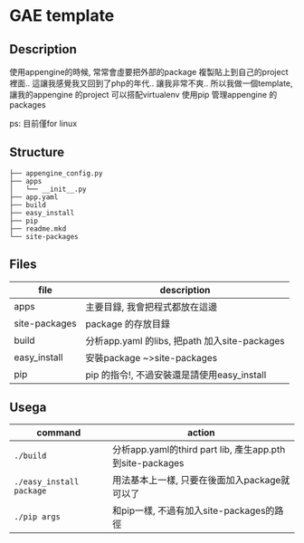 GAE template
===

Description
---

使用appengine的時候, 常常會虛要把外部的package 複製貼上到自己的project裡面.. 這讓我感覺我又回到了php的年代.. 讓我非常不爽..
所以我做一個template, 讓我的appengine 的project 可以搭配virtualenv 使用pip 管理appengine 的packages

ps: 目前僅for linux

Structure
---
```
├── appengine_config.py 
├── apps                  
│   └── __init__.py
├── app.yaml
├── build
├── easy_install
├── pip
├── readme.mkd
└── site-packages
```

Files
---

file| description|
---|---|
apps| 主要目錄, 我會把程式都放在這邊|
site-packages| package 的存放目錄|
build| 分析app.yaml 的libs, 把path 加入site-packages|
easy_install| 安裝package ~>site-packages|
pip| pip 的指令!, 不過安裝還是請使用easy_install|

Usega
---

command| action|
---|---|
`./build`| 分析app.yaml的third part lib, 產生app.pth 到site-packages|
`./easy_install package`| 用法基本上一樣, 只要在後面加入package就可以了|
`./pip args`|和pip一樣, 不過有加入site-packages的路徑|




